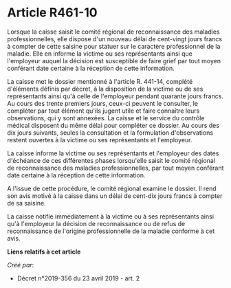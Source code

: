 # Article R461-10

Lorsque la caisse saisit le comité régional de reconnaissance des maladies professionnelles, elle dispose d'un nouveau délai
de cent-vingt jours francs à compter de cette saisine pour statuer sur le caractère professionnel de la maladie. Elle en
informe la victime ou ses représentants ainsi que l'employeur auquel la décision est susceptible de faire grief par tout
moyen conférant date certaine à la réception de cette information.

La caisse met le dossier mentionné à l'article R. 441-14, complété d'éléments définis par décret, à la disposition de la
victime ou de ses représentants ainsi qu'à celle de l'employeur pendant quarante jours francs. Au cours des trente premiers
jours, ceux-ci peuvent le consulter, le compléter par tout élément qu'ils jugent utile et faire connaître leurs observations,
qui y sont annexées. La caisse et le service du contrôle médical disposent du même délai pour compléter ce dossier. Au cours
des dix jours suivants, seules la consultation et la formulation d'observations restent ouvertes à la victime ou ses
représentants et l'employeur.

La caisse informe la victime ou ses représentants et l'employeur des dates d'échéance de ces différentes phases lorsqu'elle
saisit le comité régional de reconnaissance des maladies professionnelles, par tout moyen conférant date certaine à la
réception de cette information.

A l'issue de cette procédure, le comité régional examine le dossier. Il rend son avis motivé à la caisse dans un délai de
cent-dix jours francs à compter de sa saisine.

La caisse notifie immédiatement à la victime ou à ses représentants ainsi qu'à l'employeur la décision de reconnaissance ou
de refus de reconnaissance de l'origine professionnelle de la maladie conforme à cet avis.

**Liens relatifs à cet article**

_Créé par_:

  - Décret n°2019-356 du 23 avril 2019 - art. 2
